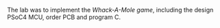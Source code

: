 The lab was to implement the *Whack-A-Mole game*, including the design PSoC4 MCU, order PCB and program C.

[Project Demo]: https://youtube.com/shorts/YeocrA78vpc?feature=share
